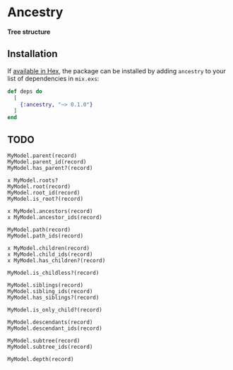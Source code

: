 # Ancestry

**Tree structure**

## Installation

If [available in Hex](https://hex.pm/docs/publish), the package can be installed
by adding `ancestry` to your list of dependencies in `mix.exs`:

```elixir
def deps do
  [
    {:ancestry, "~> 0.1.0"}
  ]
end
```

## TODO

```
MyModel.parent(record)
MyModel.parent_id(record)
MyModel.has_parent?(record)

x MyModel.roots?
MyModel.root(record)
MyModel.root_id(record)
MyModel.is_root?(record)

x MyModel.ancestors(record)
x MyModel.ancestor_ids(record)

MyModel.path(record)
MyModel.path_ids(record)

x MyModel.children(record)
x MyModel.child_ids(record)
x MyModel.has_children?(record)

MyModel.is_childless?(record)

MyModel.siblings(record)
MyModel.sibling_ids(record)
MyModel.has_siblings?(record)

MyModel.is_only_child?(record)

MyModel.descendants(record)
MyModel.descendant_ids(record)

MyModel.subtree(record)
MyModel.subtree_ids(record)

MyModel.depth(record)
```
